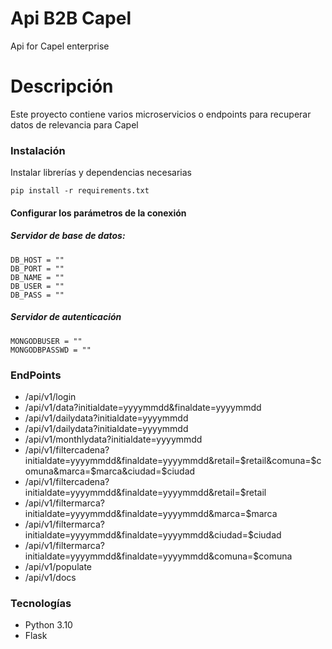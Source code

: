 # Api B2B Capel
Api for Capel enterprise

# Descripción
Este proyecto contiene varios microservicios o endpoints para recuperar datos de relevancia para Capel

### Instalación
Instalar librerías y dependencias necesarias

```
pip install -r requirements.txt
```
#### Configurar los parámetros de la conexión

##### Servidor de base de datos:
```
DB_HOST = ""
DB_PORT = ""
DB_NAME = ""
DB_USER = ""
DB_PASS = ""
```
##### Servidor de autenticación
```
MONGODBUSER = ""
MONGODBPASSWD = ""
```
### EndPoints

- /api/v1/login
- /api/v1/data?initialdate=yyyymmdd&finaldate=yyyymmdd
- /api/v1/dailydata?initialdate=yyyymmdd
- /api/v1/dailydata?initialdate=yyyymmdd
- /api/v1/monthlydata?initialdate=yyyymmdd
- /api/v1/filtercadena?initialdate=yyyymmdd&finaldate=yyyymmdd&retail=$retail&comuna=$comuna&marca=$marca&ciudad=$ciudad
- /api/v1/filtercadena?initialdate=yyyymmdd&finaldate=yyyymmdd&retail=$retail
- /api/v1/filtermarca?initialdate=yyyymmdd&finaldate=yyyymmdd&marca=$marca
- /api/v1/filtermarca?initialdate=yyyymmdd&finaldate=yyyymmdd&ciudad=$ciudad
- /api/v1/filtermarca?initialdate=yyyymmdd&finaldate=yyyymmdd&comuna=$comuna
- /api/v1/populate
- /api/v1/docs

### Tecnologías
- Python 3.10
- Flask



